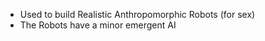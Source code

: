 -   Used to build Realistic Anthropomorphic Robots (for sex) 
-   The Robots have a minor emergent AI